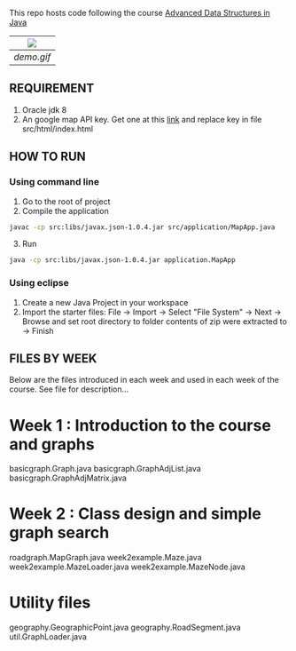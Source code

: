 This repo hosts code following the course [Advanced Data Structures in Java](https://www.coursera.org/learn/advanced-data-structures) 

| ![](https://raw.githubusercontent.com/duyhustvn/java_datastruct_advance_map/master/images/map.gif) |
|:--:| 
| *demo.gif* |

## REQUIREMENT 
1. Oracle jdk 8 
2. An google map API key. Get one at this [link](https://developers.google.com/maps/documentation/javascript/) and replace key in file src/html/index.html

## HOW TO RUN
### Using command line
1. Go to the root of project
2. Compile the application

``` sh
javac -cp src:libs/javax.json-1.0.4.jar src/application/MapApp.java
```
3. Run 

``` sh
java -cp src:libs/javax.json-1.0.4.jar application.MapApp
```

### Using eclipse
1. Create a new Java Project in your workspace
2. Import the starter files:
	  File -> Import -> Select "File System" -> Next -> Browse and set 
	  root directory to folder contents of zip were extracted to -> Finish


## FILES BY WEEK 

Below are the files introduced in each week and used in each week
of the course. See file for description...

Week 1 : Introduction to the course and graphs
==============================================
basicgraph.Graph.java
basicgraph.GraphAdjList.java
basicgraph.GraphAdjMatrix.java

Week 2 : Class design and simple graph search
==================================================
roadgraph.MapGraph.java
week2example.Maze.java
week2example.MazeLoader.java
week2example.MazeNode.java

Utility files
=============
geography.GeographicPoint.java
geography.RoadSegment.java
util.GraphLoader.java
